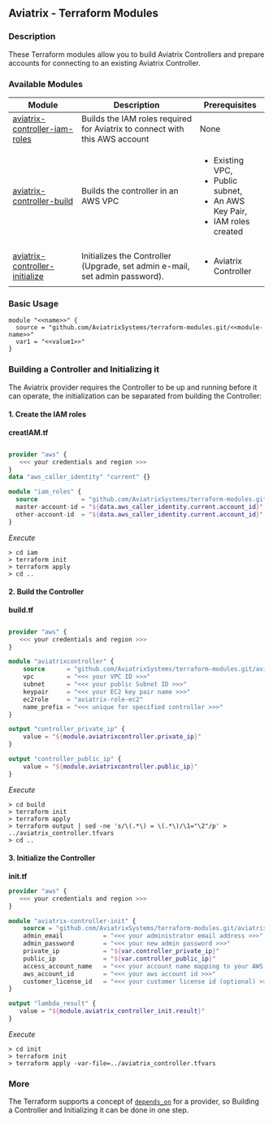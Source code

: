 ## Aviatrix - Terraform Modules

### Description
These Terraform modules allow you to build Aviatrix Controllers and prepare accounts for connecting to an existing Aviatrix Controller.

### Available Modules

| Module  | Description | Prerequisites |
| ------- | ----------- | ------------- |
| [aviatrix-controller-iam-roles](./aviatrix-controller-iam-roles) | Builds the IAM roles required for Aviatrix to connect with this AWS account | None |
| [aviatrix-controller-build](./aviatrix-controller-build) | Builds the controller in an AWS VPC | <ul><li>Existing VPC,</li><li>Public subnet,</li><li>An AWS Key Pair,</li><li>IAM roles created</li></ul> |
| [aviatrix-controller-initialize](./aviatrix-controller-initialize) | Initializes the Controller (Upgrade, set admin e-mail, set admin password). | <ul><li>Aviatrix Controller</li></ul> |

### Basic Usage

```
module "<<name>>" {
  source = "github.com/AviatrixSystems/terraform-modules.git/<<module-name>>"
  var1 = "<<value1>>"
}
```

### Building a Controller and Initializing it

The Aviatrix provider requires the Controller to be up and running before it can operate, the initialization can be separated from building the Controller:

#### 1. Create the IAM roles

**creatIAM.tf**

``` terraform

provider "aws" {
   <<< your credentials and region >>>
}
data "aws_caller_identity" "current" {}

module "iam_roles" {
  source            = "github.com/AviatrixSystems/terraform-modules.git/aviatrix-controller-iam-roles"
  master-account-id = "${data.aws_caller_identity.current.account_id}"
  other-account-id  = "${data.aws_caller_identity.current.account_id}"
}

```

*Execute*

``` shell
> cd iam
> terraform init
> terraform apply
> cd ..
```

#### 2. Build the Controller

**build.tf**

``` terraform

provider "aws" {
   <<< your credentials and region >>>
}

module "aviatrixcontroller" {
    source      = "github.com/AviatrixSystems/terraform-modules.git/aviatrix-controller-build"
    vpc         = "<<< your VPC ID >>>"
    subnet      = "<<< your public Subnet ID >>>"
    keypair     = "<<< your EC2 key pair name >>>"
    ec2role     = "aviatrix-role-ec2"
    name_prefix = "<<< unique for specified controller >>>"
}

output "controller_private_ip" {
    value = "${module.aviatrixcontroller.private_ip}"
}

output "controller_public_ip" {
    value = "${module.aviatrixcontroller.public_ip}"
}

```

*Execute*

``` shell
> cd build
> terraform init
> terraform apply
> terraform output | sed -ne 's/\(.*\) = \(.*\)/\1="\2"/p' > ../aviatrix_controller.tfvars
> cd ..
```

#### 3. Initialize the Controller

**init.tf**

``` terraform
provider "aws" {
   <<< your credentials and region >>>
}

module "aviatrix-controller-init" {
    source = "github.com/AviatrixSystems/terraform-modules.git/aviatrix-controller-initialize"
    admin_email           = "<<< your administrator email address >>>"
    admin_password        = "<<< your new admin password >>>"
    private_ip            = "${var.controller_private_ip}"
    public_ip             = "${var.controller_public_ip}"
    access_account_name   = "<<< your account name mapping to your AWS account in the Aviatrix Controller >>>"
    aws_account_id        = "<<< your aws account id >>>"
    customer_license_id   = "<<< your customer license id (optional) >>>"   
}

output "lambda_result" {
   value = "${module.aviatrix_controller_init.result}"
}

```

*Execute*

``` shell
> cd init
> terraform init
> terraform apply -var-file=../aviatrix_controller.tfvars
```

### More

The Terraform supports a concept of [`depends_on`](https://github.com/hashicorp/terraform/issues/2430) for a provider, so Building a Controller and Initializing it can be done in one step. 

